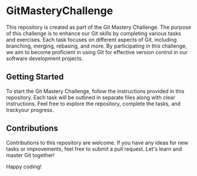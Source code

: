  
# GitMasteryChallenge

This repository is created as part of the Git Mastery Challenge. The purpose of this challenge is to enhance our Git skills by completing various tasks and exercises. Each task focuses on different aspects of Git, including branching, merging, rebasing, and more. By participating in this challenge, we aim to become proficient in using Git for effective version control in our software development projects.

## Getting Started

To start the Git Mastery Challenge, follow the instructions provided in this repository. Each task will be outlined in separate files along with clear instructions. Feel free to explore the repository, complete the tasks, and trackyour progress.

## Contributions

Contributions to this repository are welcome. If you have any ideas for new tasks or improvements, feel free to submit a pull request. Let's learn and master Git together!

Happy coding!
```